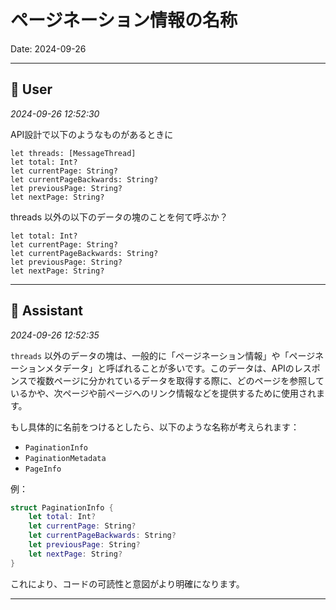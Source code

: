 # ページネーション情報の名称

Date: 2024-09-26

---

## 👤 User
*2024-09-26 12:52:30*

API設計で以下のようなものがあるときに

    let threads: [MessageThread]
    let total: Int?
    let currentPage: String?
    let currentPageBackwards: String?
    let previousPage: String?
    let nextPage: String?

threads 以外の以下のデータの塊のことを何て呼ぶか？

    let total: Int?
    let currentPage: String?
    let currentPageBackwards: String?
    let previousPage: String?
    let nextPage: String?

---

## 🤖 Assistant
*2024-09-26 12:52:35*

`threads` 以外のデータの塊は、一般的に「ページネーション情報」や「ページネーションメタデータ」と呼ばれることが多いです。このデータは、APIのレスポンスで複数ページに分かれているデータを取得する際に、どのページを参照しているかや、次ページや前ページへのリンク情報などを提供するために使用されます。

もし具体的に名前をつけるとしたら、以下のような名称が考えられます：

- `PaginationInfo`
- `PaginationMetadata`
- `PageInfo`

例：
```swift
struct PaginationInfo {
    let total: Int?
    let currentPage: String?
    let currentPageBackwards: String?
    let previousPage: String?
    let nextPage: String?
}
```

これにより、コードの可読性と意図がより明確になります。

---
